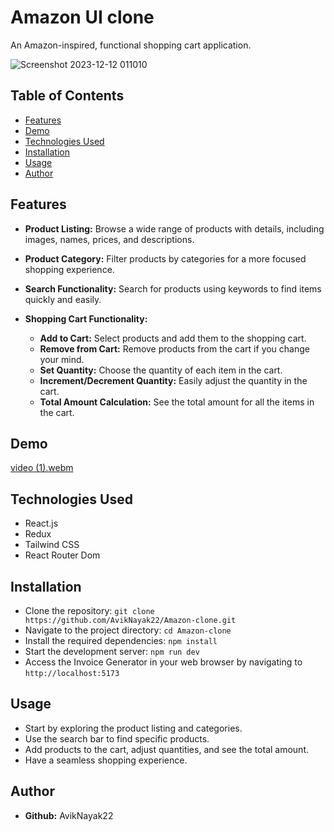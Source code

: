 # Amazon UI clone

An Amazon-inspired, functional shopping cart application.


![Screenshot 2023-12-12 011010](https://github.com/AvikNayak22/Redux-Shopping-Cart/assets/110925067/2e2f4251-9ac1-4d1b-9614-311b5a62ef39)

## Table of Contents
- [Features](#features)
- [Demo](#demo)
- [Technologies Used](#technologies-used)
- [Installation](#installation)
- [Usage](#usage)
- [Author](#author)


## Features

- __Product Listing:__ Browse a wide range of products with details, including images, names, prices, and descriptions.

- __Product Category:__ Filter products by categories for a more focused shopping experience.

- __Search Functionality:__ Search for products using keywords to find items quickly and easily.

- __Shopping Cart Functionality:__
  - __Add to Cart:__ Select products and add them to the shopping cart.
  - __Remove from Cart:__ Remove products from the cart if you change your mind.
  - __Set Quantity:__ Choose the quantity of each item in the cart.
  - __Increment/Decrement Quantity:__ Easily adjust the quantity in the cart.
  - __Total Amount Calculation:__ See the total amount for all the items in the cart.


## Demo
[video (1).webm](https://github.com/AvikNayak22/Amazon-clone/assets/110925067/0052a30c-5882-4eeb-8a1c-caf7e8833bfa)

## Technologies Used
- React.js
- Redux
- Tailwind CSS
- React Router Dom

## Installation
- Clone the repository: `git clone https://github.com/AvikNayak22/Amazon-clone.git`
- Navigate to the project directory: `cd Amazon-clone`
- Install the required dependencies: `npm install`
- Start the development server: `npm run dev`
- Access the Invoice Generator in your web browser by navigating to `http://localhost:5173`

## Usage
- Start by exploring the product listing and categories.
- Use the search bar to find specific products.
- Add products to the cart, adjust quantities, and see the total amount.
- Have a seamless shopping experience.

## Author
- __Github:__ AvikNayak22
